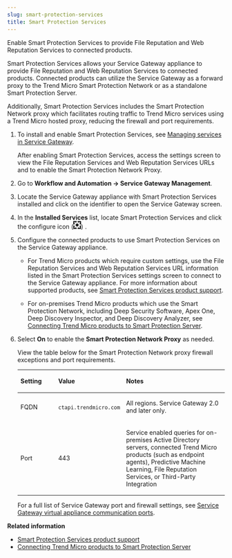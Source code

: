 ```yaml
---
slug: smart-protection-services
title: Smart Protection Services
---
```


Enable Smart Protection Services to provide File Reputation and Web Reputation Services to connected products.

Smart Protection Services allows your Service Gateway appliance to provide File Reputation and Web Reputation Services to connected products. Connected products can utilize the Service Gateway as a forward proxy to the Trend Micro Smart Protection Network or as a standalone Smart Protection Server.

Additionally, Smart Protection Services includes the Smart Protection Network proxy which facilitates routing traffic to Trend Micro services using a Trend Micro hosted proxy, reducing the firewall and port requirements.

1.  To install and enable Smart Protection Services, see [Managing services in Service Gateway](managing-services-service-gateway.md).

    After enabling Smart Protection Services, access the settings screen to view the File Reputation Services and Web Reputation Services URLs and to enable the Smart Protection Network Proxy.

2.  Go to **Workflow and Automation → Service Gateway Management**.

3.  Locate the Service Gateway appliance with Smart Protection Services installed and click on the identifier to open the Service Gateway screen.

4.  In the **Installed Services** list, locate Smart Protection Services and click the configure icon (![](/images/configure=GUID-657DB993-ADC7-4DEC-8C62-C8739D74760E.webp)) .

5.  Configure the connected products to use Smart Protection Services on the Service Gateway appliance.

    - For Trend Micro products which require custom settings, use the File Reputation Services and Web Reputation Services URL information listed in the Smart Protection Services settings screen to connect to the Service Gateway appliance. For more information about supported products, see [Smart Protection Services product support](sps-product-support.md).

    - For on-premises Trend Micro products which use the Smart Protection Network, including Deep Security Software, Apex One, Deep Discovery Inspector, and Deep Discovery Analyzer, see [Connecting Trend Micro products to Smart Protection Server](connect-smart-protection-server.md).

6.  Select **On** to enable the **Smart Protection Network Proxy** as needed.

    View the table below for the Smart Protection Network proxy firewall exceptions and port requirements.

    <table>
    <colgroup>
    <col style="width: 20%" />
    <col style="width: 20%" />
    <col style="width: 60%" />
    </colgroup>
    <thead>
    <tr>
    <th><p>Setting</p></th>
    <th><p>Value</p></th>
    <th><p>Notes</p></th>
    </tr>
    </thead>
    <tbody>
    <tr>
    <td><p>FQDN</p></td>
    <td><p><code>ctapi.trendmicro.com</code></p></td>
    <td><p>All regions. Service Gateway 2.0 and later only.</p></td>
    </tr>
    <tr>
    <td><p>Port</p></td>
    <td><p>443</p></td>
    <td><p>Service enabled queries for on-premises Active Directory servers, connected Trend Micro products (such as endpoint agents), Predictive Machine Learning, File Reputation Services, or Third-Party Integration</p></td>
    </tr>
    </tbody>
    </table>

    For a full list of Service Gateway port and firewall settings, see [Service Gateway virtual appliance communication ports](sg-ports-used.md).

**Related information**

- [Smart Protection Services product support](sps-product-support.md "Discover which Trend products and services are supported by Service Gateway Smart Protection Services.")
- [Connecting Trend Micro products to Smart Protection Server](connect-smart-protection-server.md)
